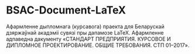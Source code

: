 # BSAC-Document-LaTeX

Афармленне дыпломнага (курсавога) праекта для Беларускай дзяржаўнай акадэміі сувязі пры дапамозе LaTeX.
Афармленне адпаведна дакументу «СТАНДАРТ ПРЕДПРИЯТИЯ. КУРСОВОЕ И ДИПЛОМНОЕ ПРОЕКТИРОВАНИЕ. ОБЩИЕ ТРЕБОВАНИЯ. СТП 01–2017».
